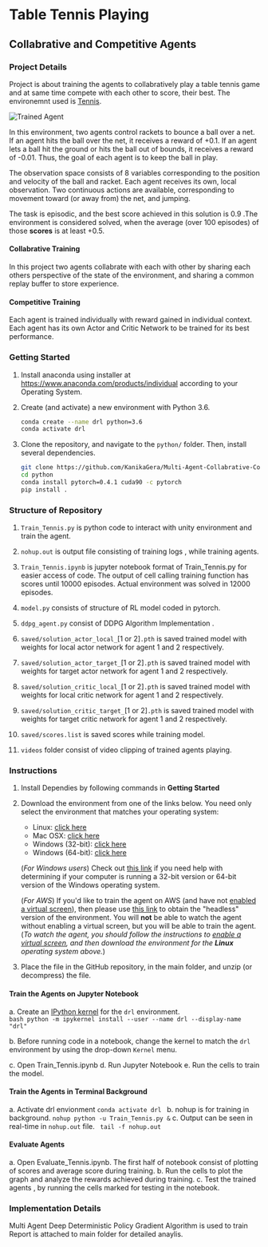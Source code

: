 [//]: # (Image References)

[image1]: https://user-images.githubusercontent.com/10624937/43851024-320ba930-9aff-11e8-8493-ee547c6af349.gif "Trained Agent"

# Table Tennis Playing 
## Collabrative and Competitive Agents

### Project Details

Project is about training the agents to collabratively play a table tennis game and at same time compete with each other to score, their best. The environemnt used is [Tennis](https://github.com/Unity-Technologies/ml-agents/blob/master/docs/Learning-Environment-Examples.md#tennis).

![Trained Agent][image1]

In this environment, two agents control rackets to bounce a ball over a net. If an agent hits the ball over the net, it receives a reward of +0.1.  If an agent lets a ball hit the ground or hits the ball out of bounds, it receives a reward of -0.01.  Thus, the goal of each agent is to keep the ball in play.

The observation space consists of 8 variables corresponding to the position and velocity of the ball and racket. Each agent receives its own, local observation.  Two continuous actions are available, corresponding to movement toward (or away from) the net, and jumping. 

The task is episodic, and the best score achieved in this solution is 0.9 .The environment is considered solved, when the average (over 100 episodes) of those **scores** is at least +0.5.

#### Collabrative Training

In this project two agents collabrate with  each with other by sharing each others perspective of the state of the environment, and sharing a common replay buffer to store experience.

#### Competitive Training

Each agent is trained individually with reward gained in individual context. Each agent has its own Actor and Critic Network to be trained for its best performance.

### Getting Started
1. Install anaconda using installer at https://www.anaconda.com/products/individual according to your Operating System.

2. Create (and activate) a new environment with Python 3.6.
    ```bash
    conda create --name drl python=3.6 
    conda activate drl
    ```
    
3. Clone the repository, and navigate to the `python/` folder.  Then, install several dependencies.
    ```bash
    git clone https://github.com/KanikaGera/Multi-Agent-Collabrative-Comparitve-Environment.git
    cd python 
    conda install pytorch=0.4.1 cuda90 -c pytorch
    pip install .
    ```

### Structure of Repository
1. `Train_Tennis.py`  is python code to interact with unity environment and train the agent.
2. `nohup.out` is output file consisting of training logs , while training agents.

3. `Train_Tennis.ipynb` is jupyter notebook format of Train_Tennis.py for easier access of code. The output of cell calling training function has scores until 10000 episodes. Actual environment was solved in 12000 episodes.

2. `model.py` consists of structure of RL model coded in pytorch.
    
3. `ddpg_agent.py` consist of DDPG Algorithm Implementation .
    
4. `saved/solution_actor_local_`[1 or 2]`.pth`  is saved trained model with weights for local actor network for agent 1 and 2 respectively.

5. `saved/solution_actor_target_`[1 or 2]`.pth` is saved trained model with weights for target actor network for agent 1 and 2 respectively.

6. `saved/solution_critic_local_`[1 or 2]`.pth` is saved trained model with weights for local critic network for agent 1 and 2 respectively.

7. `saved/solution_critic_target_`[1 or 2]`.pth` is saved trained model with weights for target critic network for agent 1 and 2 respectively.

8. `saved/scores.list` is saved scores while training model.

9. `videos` folder consist of video clipping of trained agents playing.

### Instructions
1. Install Dependies by following commands in __Getting Started__
    
2.  Download the environment from one of the links below.  You need only select the environment that matches your operating system:
    - Linux: [click here](https://s3-us-west-1.amazonaws.com/udacity-drlnd/P3/Tennis/Tennis_Linux.zip)
    - Mac OSX: [click here](https://s3-us-west-1.amazonaws.com/udacity-drlnd/P3/Tennis/Tennis.app.zip)
    - Windows (32-bit): [click here](https://s3-us-west-1.amazonaws.com/udacity-drlnd/P3/Tennis/Tennis_Windows_x86.zip)
    - Windows (64-bit): [click here](https://s3-us-west-1.amazonaws.com/udacity-drlnd/P3/Tennis/Tennis_Windows_x86_64.zip)
    
    (_For Windows users_) Check out [this link](https://support.microsoft.com/en-us/help/827218/how-to-determine-whether-a-computer-is-running-a-32-bit-version-or-64) if you need help with determining if your computer is running a 32-bit version or 64-bit version of the Windows operating system.

    (_For AWS_) If you'd like to train the agent on AWS (and have not [enabled a virtual screen](https://github.com/Unity-Technologies/ml-agents/blob/master/docs/Training-on-Amazon-Web-Service.md)), then please use [this link](https://s3-us-west-1.amazonaws.com/udacity-drlnd/P3/Tennis/Tennis_Linux_NoVis.zip) to obtain the "headless" version of the environment.  You will **not** be able to watch the agent without enabling a virtual screen, but you will be able to train the agent.  (_To watch the agent, you should follow the instructions to [enable a virtual screen](https://github.com/Unity-Technologies/ml-agents/blob/master/docs/Training-on-Amazon-Web-Service.md), and then download the environment for the **Linux** operating system above._)

3. Place the file in the GitHub repository, in the main folder, and unzip (or decompress) the file. 

#### Train the Agents on Jupyter Notebook
a. Create an [IPython kernel](http://ipython.readthedocs.io/en/stable/install/kernel_install.html) for the `drl` environment.  
    ```bash
    python -m ipykernel install --user --name drl --display-name "drl"
    ```

b. Before running code in a notebook, change the kernel to match the `drl` environment by using the drop-down `Kernel` menu. 

c. Open Train_Tennis.ipynb 
d. Run Jupyter Notebook 
e. Run the cells to train the model.

#### Train the Agents in Terminal Background  

a. Activate drl envionment
    ``conda activate drl ``
b. nohup is for training in background. 
    ``nohup python -u Train_Tennis.py &``
c. Output can be seen in real-time in ``nohup.out`` file.
    `` tail -f nohup.out``
    
#### Evaluate Agents

a. Open Evaluate_Tennis.ipynb. The first half of notebook consist of plotting of scores and average score during training. 
b. Run the cells to plot the graph and analyze the rewards achieved during training.
c. Test the trained agents , by running the cells marked for testing in the notebook. 

### Implementation Details
Multi Agent Deep Deterministic Policy Gradient Algorithm is used to train  Report is attached to main folder for detailed anaylis.
